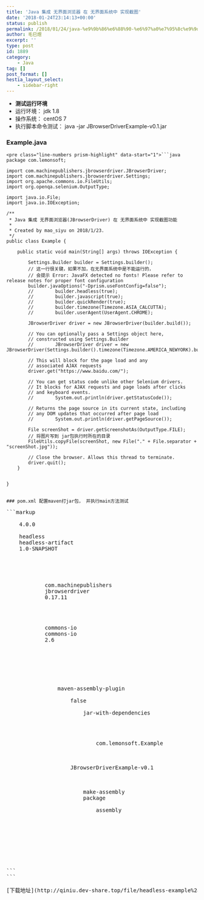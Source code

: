 ```yaml
---
title: 'Java 集成 无界面浏览器 在 无界面系统中 实现截图'
date: '2018-01-24T23:14:13+00:00'
status: publish
permalink: /2018/01/24/java-%e9%9b%86%e6%88%90-%e6%97%a0%e7%95%8c%e9%9d%a2%e6%b5%8f%e8%a7%88%e5%99%a8-%e5%9c%a8-%e6%97%a0%e7%95%8c%e9%9d%a2%e7%b3%bb%e7%bb%9f%e4%b8%ad-%e5%ae%9e%e7%8e%b0%e6%88%aa%e5%9b%be
author: 毛巳煜
excerpt: ''
type: post
id: 1889
category:
    - Java
tag: []
post_format: []
hestia_layout_select:
    - sidebar-right
---
```

- **测试运行环境**
- 运行环境： jdk 1.8
- 操作系统： centOS 7
- 执行脚本命令测试： java -jar JBrowserDriverExample-v0.1.jar

### Example.java

```
<pre class="line-numbers prism-highlight" data-start="1">```java
package com.lemonsoft;

import com.machinepublishers.jbrowserdriver.JBrowserDriver;
import com.machinepublishers.jbrowserdriver.Settings;
import org.apache.commons.io.FileUtils;
import org.openqa.selenium.OutputType;

import java.io.File;
import java.io.IOException;

/**
 * Java 集成 无界面浏览器(JBrowserDriver) 在 无界面系统中 实现截图功能
 *
 * Created by mao_siyu on 2018/1/23.
 */
public class Example {

    public static void main(String[] args) throws IOException {

        Settings.Builder builder = Settings.builder();
        // 这一行很关键，如果不加，在无界面系统中是不能运行的，
        // 会提示 Error: JavaFX detected no fonts! Please refer to release notes for proper font configuration
        builder.javaOptions("-Dprism.useFontConfig=false");
        //        builder.headless(true);
        //        builder.javascript(true);
        //        builder.quickRender(true);
        //        builder.timezone(Timezone.ASIA_CALCUTTA);
        //        builder.userAgent(UserAgent.CHROME);

        JBrowserDriver driver = new JBrowserDriver(builder.build());

        // You can optionally pass a Settings object here,
        // constructed using Settings.Builder
        //        JBrowserDriver driver = new JBrowserDriver(Settings.builder().timezone(Timezone.AMERICA_NEWYORK).build());

        // This will block for the page load and any
        // associated AJAX requests
        driver.get("https://www.baidu.com/");

        // You can get status code unlike other Selenium drivers.
        // It blocks for AJAX requests and page loads after clicks
        // and keyboard events.
        //        System.out.println(driver.getStatusCode());

        // Returns the page source in its current state, including
        // any DOM updates that occurred after page load
        //        System.out.println(driver.getPageSource());

        File screenShot = driver.getScreenshotAs(OutputType.FILE);
        // 将图片写到 jar包执行时所在的目录
        FileUtils.copyFile(screenShot, new File("." + File.separator + "screenShot.jpg"));

        // Close the browser. Allows this thread to terminate.
        driver.quit();
    }


}

```
```

### pom.xml 配置maven打jar包， 并执行main方法测试

```
<pre data-language="XML">```markup
<project xmlns="http://maven.apache.org/POM/4.0.0" xmlns:xsi="http://www.w3.org/2001/XMLSchema-instance" xsi:schemalocation="http://maven.apache.org/POM/4.0.0 http://maven.apache.org/xsd/maven-4.0.0.xsd">
    <modelversion>4.0.0</modelversion>

    <groupid>headless</groupid>
    <artifactid>headless-artifact</artifactid>
    <version>1.0-SNAPSHOT</version>

    <dependencies>

        
        <dependency>
            <groupid>com.machinepublishers</groupid>
            <artifactid>jbrowserdriver</artifactid>
            <version>0.17.11</version>
        </dependency>

        
        <dependency>
            <groupid>commons-io</groupid>
            <artifactid>commons-io</artifactid>
            <version>2.6</version>
        </dependency>

    </dependencies>

    <build>
        <plugins>
            <plugin>
                <artifactid>maven-assembly-plugin</artifactid>
                <configuration>
                    <appendassemblyid>false</appendassemblyid>
                    <descriptorrefs>
                        <descriptorref>jar-with-dependencies</descriptorref>
                    </descriptorrefs>
                    <archive>
                        <manifest>
                            
                            <mainclass>com.lemonsoft.Example</mainclass>
                        </manifest>
                    </archive>
                    
                    <finalname>JBrowserDriverExample-v0.1</finalname>
                </configuration>
                <executions>
                    <execution>
                        <id>make-assembly</id>
                        <phase>package</phase>
                        <goals>
                            <goal>assembly</goal>
                        </goals>
                    </execution>
                </executions>
            </plugin>
        </plugins>
    </build>

</project>

```
```

[下载地址](http://qiniu.dev-share.top/file/headless-example%28%E6%97%A0%E7%95%8C%E9%9D%A2%E6%B5%8F%E8%A7%88%E5%99%A8%20%E5%9C%A8%20%E6%97%A0%E7%95%8C%E9%9D%A2%E7%B3%BB%E7%BB%9F%E4%B8%AD%20%E5%AE%9E%E7%8E%B0%E6%88%AA%E5%9B%BE%29.zip "下载地址")
